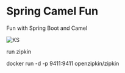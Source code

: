 # Spring Camel Fun
Fun with Spring Boot and Camel

![KS](https://github.com/jdutete/ks/workflows/KS/badge.svg?branch=master)

run zipkin

docker run -d -p 9411:9411 openzipkin/zipkin